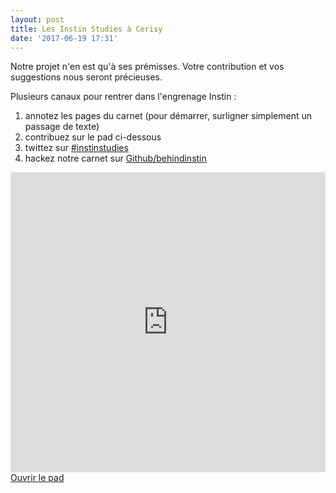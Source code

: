 ```yaml
---
layout: post
title: Les Instin Studies à Cerisy
date: '2017-06-19 17:31'
---
```


Notre projet n'en est qu'à ses prémisses. Votre contribution et vos suggestions nous seront précieuses.

Plusieurs canaux pour rentrer dans l'engrenage Instin :

1. annotez les pages du carnet (pour démarrer, surligner simplement un passage de texte)
2. contribuez sur le pad ci-dessous
3. twittez sur [#instinstudies](https://twitter.com/search?f=tweets&q=%23instinstudies&src=typd)
4. hackez notre carnet sur [Github/behindinstin](https://github.com/lakonis/behindinstin)

<iframe name="embed_readwrite" src="https://annuel2.framapad.org/p/InstinStudies_Cerisy2017?showControls=true&showChat=true&showLineNumbers=true&useMonospaceFont=false" style="width:100%;height:50vw;border:none;"></iframe>
<a class="btn btn-default btn-sm" href="https://annuel2.framapad.org/p/InstinStudies_Cerisy2017" title="Contribute to #Instin Studies">
<i class="fa fa-pencil"></i> Ouvrir le pad
</a>
